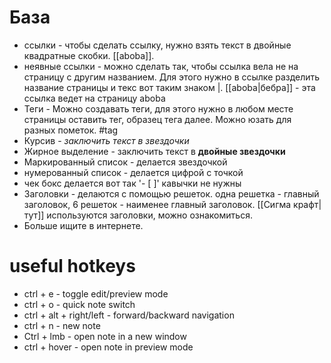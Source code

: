 # База
* ссылки - чтобы сделать ссылку, нужно взять текст в двойные квадратные скобки. [[aboba]].
* неявные ссылки - можно сделать так, чтобы ссылка вела не на страницу с другим названием. Для этого нужно в ссылке разделить название страницы и текс вот таким знаком |. [[aboba|бебра]] - эта ссылка ведет на страницу aboba
* Теги - Можно создавать теги, для этого нужно в любом месте страницы оставить тег, образец тега далее. Можно юзать для разных пометок.  #tag
* Курсив - *заключить текст в звездочки* 
* Жирное выделение - заключить текст в **двойные звездочки**
* Маркированный список - делается звездочкой
* нумерованный список - делается цифрой с точкой 
* чек бокс делается вот так '- [ ]' кавычки не нужны
* Заголовки - делаются с помощью решеток. одна решетка - главный заголовок, 6 решеток - наименее главный заголовок. [[Сигма крафт|тут]] используются заголовки, можно ознакомиться.
* Больше ищите в интернете. 
# useful hotkeys 
* ctrl + e - toggle edit/preview mode
* ctrl + o - quick note switch
* ctrl + alt + right/left - forward/backward navigation
* ctrl + n - new note
* Ctrl + lmb - open note in a new window
* ctrl + hover - open note in preview mode